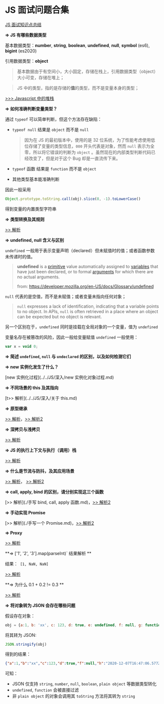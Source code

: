 # JS 面试问题合集

[JS 面试知识点总结](https://github.com/CavsZhouyou/Front-End-Interview-Notebook/blob/master/JavaScript/JavaScript.md)



**=> JS 有哪些数据类型**

基本数据类型：**number**, **string**, **boolean**, **undefined**, **null**, **symbol** (es6), **bigint** (es2020)

引用数据类型：**object**

> 基本数据由于有空间小，大小固定，存储在栈上，引用数据类型（object）大小可变，存储在堆上；

> JS 中的类型，指的是存储的**值**的类型，而不是变量本身的类型；

[>>> Javascript 中的堆栈](https://segmentfault.com/a/1190000009693516)



**=> 如何准确判断变量类型？**

通过 `typeof` 可以简单判断，但这个方法存在缺陷：

- `typeof null` 结果是 `object` 而不是 `null`

  > 因为在 JS 的最初版本中，使用的是 32 位系统，为了性能考虑使用低位存储了变量的类型信息，`000` 开头代表是对象，然而 `null` 表示为全零，所以将它错误的判断为 `object` 。虽然现在的内部类型判断代码已经改变了，但是对于这个 Bug 却是一直流传下来。

- `typeof`  函数 结果是 `function` 而不是 `object`

- 其他类型基本能准确判断

因此一般采用

```js
Object.prototype.toString.call(obj).slice(8, -1).toLowerCase()
```

得到变量的内置类型字符串



**=> 类型转换及其规则**

[>> 解析](./数据类型转换.md)



**=> undefined, null 含义与区别**

`undefined` 一般用于表示变量声明（declared）但未赋值时的值；或者函数参数未传递时的值。

> **undefined** is a [primitive](https://developer.mozilla.org/en-US/docs/Glossary/primitive) value automatically assigned to [variables](https://developer.mozilla.org/en-US/docs/Glossary/variable) that have just been declared, or to formal [arguments](https://developer.mozilla.org/en-US/docs/Glossary/Argument) for which there are no actual arguments.
>
> from: https://developer.mozilla.org/en-US/docs/Glossary/undefined

`null` 代表的是空值，而不是未赋值；或者变量未指向任何对象；

> `null` expresses a lack of identification, indicating that a variable points to no object. In APIs, `null` is often retrieved in a place where an object can be expected but no object is relevant. 

另一个区别在于，`undefined` 同时是挂载在全局对象的一个变量，值为 `undefined`

变量名存在被篡改的风险，因此一般给变量赋值 `undefined` 一般使用：

```js
var x = void 0;
```



**=> 简述 `undefined`, `null` 与 `undeclared` 的区别，以及如何检测它们**



**=> new 实例化发生了什么？**

[new 实例化过程](../../JS/深入/new 实例化对象过程.md)



**=> 不同场景的 this 及其指向**

[t>> 解析](../../JS/深入/关于 this.md)



**=> 原型继承**

[>> 解析](./原型继承.md)，[>> 解析2](https://yuchengkai.cn/docs/frontend/#%E7%BB%A7%E6%89%BF)



**=> 深拷贝与浅拷贝**

[>> 解析](./浅拷贝与深拷贝.md)



**=> JS 的执行上下文与执行（调用）栈**

[>> 解析](https://muyiy.cn/blog/1/1.1.html)



**=> 什么是节流与防抖，及其应用场景**

[>> 解析](./防抖与节流函数.md)， [>> 解析2](https://yuchengkai.cn/docs/frontend/#%E9%98%B2%E6%8A%96)



**=> call, apply, bind 的区别，请分别实现这三个函数**

[>> 解析](./手写 bind, call, apply 函数.md)，[>> 解析2](https://yuchengkai.cn/docs/frontend/#call-apply-bind-%E5%8C%BA%E5%88%AB)



**=> 手动实现 Promise**

[>> 解析](./手写一个 Promise.md)，[>> 解析2](https://yuchengkai.cn/docs/frontend/#promise-%E5%AE%9E%E7%8E%B0)



**=> Proxy**

[>> 解析](https://es6.ruanyifeng.com/#docs/proxy)



**=> ['1', '2', '3'].map(parseInt)` 结果解析 **

结果：` [1, NaN, NaN]`

[>> 解析](https://muyiy.cn/question/js/2.html#%E7%AC%AC-2-%E9%A2%98%EF%BC%9A-1-2-3-map-parseint-what-why)



**=> 为什么 0.1 + 0.2 != 0.3 **

[>> 解析](https://yuchengkai.cn/docs/frontend/#%E4%B8%BA%E4%BB%80%E4%B9%88-0-1-0-2-0-3)



**=> 将对象转为 JSON 会存在哪些问题**

假设存在对象：

```js
obj = {a:1, b: 'xx', c: 123, d: true, e: undefined, f: null, g: function () {}, h: new Date(), i: /\w+/g}
```

将其转为 JSON:

```js
JSON.stringify(obj)
```

得到的结果：

```json
{"a":1,"b":"xx","c":123,"d":true,"f":null,"h":"2020-12-07T16:47:06.577Z","i":{}}
```

可知：

- JSON 仅支持 `string`, `number`, `null`, `boolean`, `plain object` 等数据类型转化
- `undefined`, `function` 会被直接过滤
- 非 `plain object` 的对象会调用其 `toString` 方法将其转为 `string`